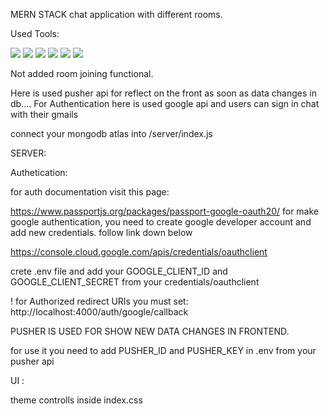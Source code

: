 MERN STACK chat application with different rooms.

Used Tools:

<img src="https://img.shields.io/badge/react-%2361DAFB.svg?&style=for-the-badge&logo=react&logoColor=black" />
<img src="https://img.shields.io/badge/material--ui-%230081CB.svg?&style=for-the-badge&logo=material-ui&logoColor=white" />
<img src="https://img.shields.io/badge/node.js-%23339933.svg?&style=for-the-badge&logo=node.js&logoColor=white" />
<img src="https://img.shields.io/badge/express-%23000000.svg?&style=for-the-badge&logo=express&logoColor=white" />
<img src="https://img.shields.io/badge/oAuth-%23000000.svg?&style=for-the-badge&logo=oAuth&logoColor=white" />
<img src="https://img.shields.io/badge/Pusher-%230000FF.svg?&style=for-the-badge&logoColor=white" />

Not added room joining functional.

Here is used pusher api for reflect on the front as soon as data changes in db....
For Authentication here is used google api and users can sign in chat with their gmails

connect your mongodb atlas into /server/index.js

SERVER:

Authetication: 

  for auth documentation visit this page:
  
  https://www.passportjs.org/packages/passport-google-oauth20/
  for make google authentication, you need to create google developer account and add new credentials. follow link down below
  
  https://console.cloud.google.com/apis/credentials/oauthclient
  
  crete .env file and add your 
  GOOGLE_CLIENT_ID and GOOGLE_CLIENT_SECRET 
  from your credentials/oauthclient
  
  ! for Authorized redirect URIs you must set:
  http://localhost:4000/auth/google/callback

PUSHER IS USED FOR SHOW NEW DATA CHANGES IN FRONTEND.

  for use it you need to add PUSHER_ID and PUSHER_KEY in .env from your pusher api

UI : 

  theme controlls inside index.css
